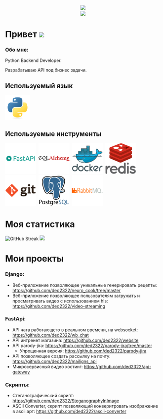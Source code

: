 <div align="center">
  <img src="https://media.giphy.com/media/v1.Y2lkPTc5MGI3NjExdGZzNXZ5d3l3b3E3NWZ1eWJ4aGxtajh4am04NjdmOGFvaTBsMmp6dyZlcD12MV9pbnRlcm5hbF9naWZfYnlfaWQmY3Q9dHM/hS42TuYYnANLFR9IRQ/giphy.gif" width="100"/>
</div>

<div align="center">
            <img src="https://komarev.com/ghpvc/?username=ded2322"/>
</div>

<h1>
Привет
  <img src="https://media.giphy.com/media/hvRJCLFzcasrR4ia7z/giphy.gif" width="30px"/>
</h1>

### Обо мне:

Python Backend Developer.

Разрабатываю API под бизнес задачи.

## Используемый язык
<img src="https://github.com/devicons/devicon/blob/master/icons/python/python-original.svg" title="Pyton" alt="Python" width="80" height="80"/>&nbsp;

## Используемые инструменты
<img src="https://github.com/devicons/devicon/blob/master/icons/fastapi/fastapi-original-wordmark.svg" title="fastapi" alt="fastapi" width="100" height="100"/>&nbsp;
<img src="https://github.com/devicons/devicon/blob/master/icons/sqlalchemy/sqlalchemy-original-wordmark.svg" title="sqlalchemy" alt="sqlalchemy" width="100" height="100"/>&nbsp;
<img src="https://github.com/devicons/devicon/blob/master/icons/docker/docker-original-wordmark.svg" title="docker" alt="docker" width="100" height="100"/>&nbsp;
<img src="https://github.com/devicons/devicon/blob/master/icons/redis/redis-original-wordmark.svg" title="redis" alt="redis" width="100" height="100"/>&nbsp;
<img src="https://github.com/devicons/devicon/blob/master/icons/git/git-original-wordmark.svg" title="git" alt="git" width="100" height="100"/>&nbsp;
<img src="https://github.com/devicons/devicon/blob/master/icons/postgresql/postgresql-original-wordmark.svg" title="postgresql" alt="postgresql" width="100" height="100"/>&nbsp;
<img src="https://github.com/devicons/devicon/blob/master/icons/rabbitmq/rabbitmq-original-wordmark.svg" title="rabbitmq" alt="postgresql" width="100" height="100"/>&nbsp;


# Моя статистика 
<img src="https://github-readme-streak-stats.herokuapp.com?user=ded2322&theme=dark&hide_border=true&locale=ru&date_format=j%20M%5B%20Y%5D&mode=weekly" alt="GitHub Streak"/> <img src="https://github-readme-stats.vercel.app/api/top-langs/?username=ded2322&layout=compact&theme=vision-friendly-dark"/>

# Мои проекты
### Django:
- Веб-приложение позволяющее уникальные генерировать рецепты: https://github.com/ded2322/neuro_cook/tree/master
- Веб-приложение позволяющее пользователям загружать и просматривать видео с использованием hls: https://github.com/ded2322/video-streaming
### FastApi:
- API чата работающего в реальном времени, на websocket: https://github.com/ded2322/wb_chat
- API интренет магазина: https://github.com/ded2322/website
- API parody-jira: https://github.com/ded2322/parody-jira/tree/master
  -  Упрощенная версия: https://github.com/ded2322/parody-jira
- API позволяющее создать рассылку на почту: https://github.com/ded2322/mailigns_api
- Микросервисный видео хостинг: https://github.com/ded2322/api-gateway

### Скрипты:
- Стеганографический скрипт: https://github.com/ded2322/SteganographyInImage
- ASCII Converter, скрипт позволяющий конверитровать изображение в ascii арт: https://github.com/ded2322/ascii-converter
